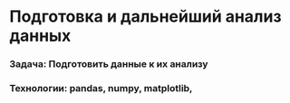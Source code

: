 # Подготовка и дальнейший анализ данных
### Задача: Подготовить данные к их анализу
### Технологии: pandas, numpy, matplotlib, 
